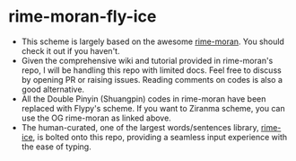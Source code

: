 # rime-moran-fly-ice
- This scheme is largely based on the awesome [rime-moran](https://github.com/ksqsf/rime-moran). You should check it out if you haven't.
- Given the comprehensive wiki and tutorial provided in rime-moran's repo, I will be handling this repo with limited docs. Feel free to discuss by opening PR or raising issues. Reading comments on codes is also a good alternative.
- All the Double Pinyin (Shuangpin) codes in rime-moran have been replaced with Flypy's scheme. If you want to Ziranma scheme, you can use the OG rime-moran as linked above.
- The human-curated, one of the largest words/sentences library, [rime-ice](https://github.com/iDvel/rime-ice), is bolted onto this repo, providing a seamless input experience with the ease of typing.
